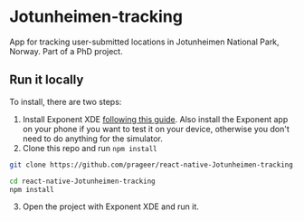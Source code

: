 # Jotunheimen-tracking
App for tracking user-submitted locations in Jotunheimen National Park, Norway. Part of a PhD project.

## Run it locally

To install, there are two steps:

1. Install Exponent XDE [following this guide](https://docs.getexponent.com/versions/latest/introduction/installation.html).
Also install the Exponent app on your phone if you want to test it on
your device, otherwise you don't need to do anything for the simulator.
2. Clone this repo and run `npm install`
  ```bash
  git clone https://github.com/prageer/react-native-Jotunheimen-tracking.git
  
  cd react-native-Jotunheimen-tracking
  npm install
  ```
3. Open the project with Exponent XDE and run it.
